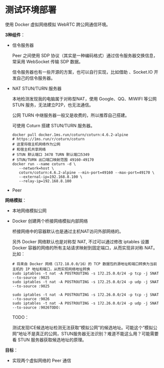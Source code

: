 # 测试环境部署

使用 Docker 虚拟网络模拟 WebRTC 跨公网通信环境。

**3种组件**：

+ 信令服务器

  Peer 之间使用 SDP 协议（其实是一种编码格式）通过信令服务器交换信息，常采用 WebSocket 传输 SDP 数据。

  信令服务器也有一些开源的方案，也可以自行实现，比如借助 、Socket.IO 开发自己的信令服务器。

+ NAT STUN/TURN 服务器

  本地检测发现我的电脑属于对称型NAT，使用 Google、QQ、MIWIFI 等公网 STUN 服务，无法建立P2P，也无法通信。

  公网 TURN 中继服务器一般又是收费的，所以推荐自己搭建。

  可使用 Coturn 搭建 STUN/TURN 服务器。

  ```shell
  docker pull docker.1ms.run/coturn/coturn:4.6.2-alpine
  # https://1ms.run/r/coturn/coturn
  # 这里将宿主机网络作为公网
  # 和宿主机共享网络
  # STUN 默认端口 3478 TURN 默认端口5349
  # STUN/TURN 出口端口映射范围 49160-49170
  docker run --name coturn -d \
     --network=host \
     coturn/coturn:4.6.2-alpine --min-port=49160 --max-port=49170 \
     --external-ip=192.168.8.100 \
     --relay-ip=192.168.8.100
  ```

+ Peer

**网络模拟**：

+ 本地网络模拟公网

+ Docker 创建两个桥接网络模拟内部网络

  桥接网络中的容器默认也是通过主机NAT访问外部网络的。
  
  另外 Docker 网络默认也是对称型 NAT,  不过可以通过修改 iptables 设置 Docker 容器的网络的所有主站请求映射到固定端口，从而实现非对称 NAT。比如：
  
  ```shell
  # 将来自 Docker 网络（172.18.0.0/16）的 TCP 数据包的源地址和端口转换为当前主机的 IP 地址和端口，从而实现网络地址转换
  sudo iptables -t nat -A POSTROUTING -s 172.25.0.0/24 -p tcp -j SNAT --to-source :9025
  sudo iptables -t nat -A POSTROUTING -s 172.25.0.0/24 -p udp -j SNAT --to-source :9025
  
  sudo iptables -t nat -A POSTROUTING -s 172.26.0.0/24 -p tcp -j SNAT --to-source :9026
  sudo iptables -t nat -A POSTROUTING -s 172.26.0.0/24 -p udp -j SNAT --to-source :9026TODO:
  ```
  
  TODO：
  
  测试发现ICE候选地址检测无法获取“模拟公网”的候选地址。可能这个“模拟公网”地址不是真正的公网，STUN服务器无法识别？难道不能这么用？可能需要看 STUN 服务器获取候选地址的原理。

**目标**：

+ 实现两个虚拟网络的 Peer 通信

